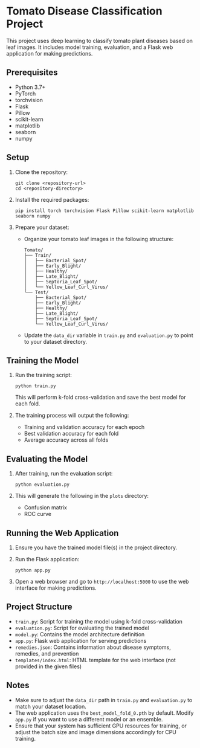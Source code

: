 # Tomato Disease Classification Project

This project uses deep learning to classify tomato plant diseases based on leaf images. It includes model training, evaluation, and a Flask web application for making predictions.

## Prerequisites

- Python 3.7+
- PyTorch
- torchvision
- Flask
- Pillow
- scikit-learn
- matplotlib
- seaborn
- numpy

## Setup

1. Clone the repository:
   ```
   git clone <repository-url>
   cd <repository-directory>
   ```

2. Install the required packages:
   ```
   pip install torch torchvision Flask Pillow scikit-learn matplotlib seaborn numpy
   ```

3. Prepare your dataset:
   - Organize your tomato leaf images in the following structure:
     ```
     Tomato/
     ├── Train/
     │   ├── Bacterial_Spot/
     │   ├── Early_Blight/
     │   ├── Healthy/
     │   ├── Late_Blight/
     │   ├── Septoria_Leaf_Spot/
     │   └── Yellow_Leaf_Curl_Virus/
     └── Test/
         ├── Bacterial_Spot/
         ├── Early_Blight/
         ├── Healthy/
         ├── Late_Blight/
         ├── Septoria_Leaf_Spot/
         └── Yellow_Leaf_Curl_Virus/
     ```
   - Update the `data_dir` variable in `train.py` and `evaluation.py` to point to your dataset directory.

## Training the Model

1. Run the training script:
   ```
   python train.py
   ```
   This will perform k-fold cross-validation and save the best model for each fold.

2. The training process will output the following:
   - Training and validation accuracy for each epoch
   - Best validation accuracy for each fold
   - Average accuracy across all folds

## Evaluating the Model

1. After training, run the evaluation script:
   ```
   python evaluation.py
   ```

2. This will generate the following in the `plots` directory:
   - Confusion matrix
   - ROC curve

## Running the Web Application

1. Ensure you have the trained model file(s) in the project directory.

2. Run the Flask application:
   ```
   python app.py
   ```

3. Open a web browser and go to `http://localhost:5000` to use the web interface for making predictions.

## Project Structure

- `train.py`: Script for training the model using k-fold cross-validation
- `evaluation.py`: Script for evaluating the trained model
- `model.py`: Contains the model architecture definition
- `app.py`: Flask web application for serving predictions
- `remedies.json`: Contains information about disease symptoms, remedies, and prevention
- `templates/index.html`: HTML template for the web interface (not provided in the given files)

## Notes

- Make sure to adjust the `data_dir` path in `train.py` and `evaluation.py` to match your dataset location.
- The web application uses the `best_model_fold_0.pth` by default. Modify `app.py` if you want to use a different model or an ensemble.
- Ensure that your system has sufficient GPU resources for training, or adjust the batch size and image dimensions accordingly for CPU training.
